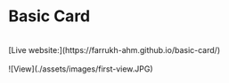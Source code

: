 # Basic Card
<br>
[Live website:](https://farrukh-ahm.github.io/basic-card/)
<br><br>
![View](./assets/images/first-view.JPG)
